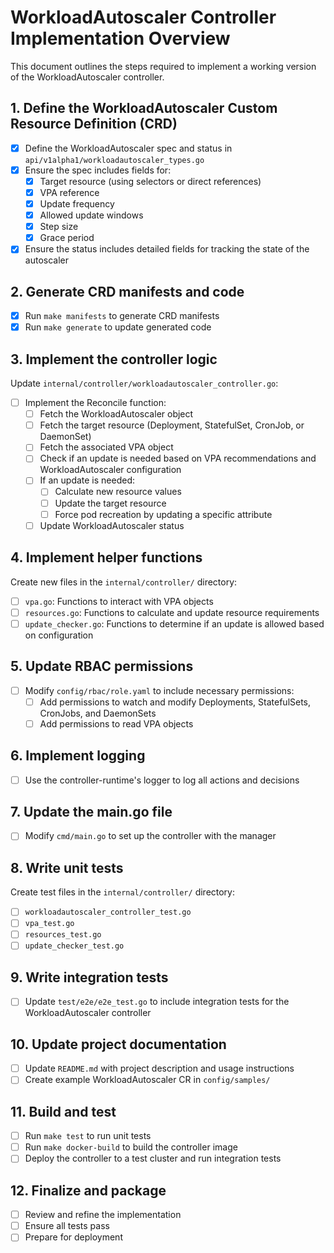 # WorkloadAutoscaler Controller Implementation Overview

This document outlines the steps required to implement a working version of the WorkloadAutoscaler controller.

## 1. Define the WorkloadAutoscaler Custom Resource Definition (CRD)

- [x] Define the WorkloadAutoscaler spec and status in `api/v1alpha1/workloadautoscaler_types.go`
- [x] Ensure the spec includes fields for:
  - [x] Target resource (using selectors or direct references)
  - [x] VPA reference
  - [x] Update frequency
  - [x] Allowed update windows
  - [x] Step size
  - [x] Grace period
- [x] Ensure the status includes detailed fields for tracking the state of the autoscaler

## 2. Generate CRD manifests and code

- [x] Run `make manifests` to generate CRD manifests
- [x] Run `make generate` to update generated code

## 3. Implement the controller logic

Update `internal/controller/workloadautoscaler_controller.go`:

- [ ] Implement the Reconcile function:
  - [ ] Fetch the WorkloadAutoscaler object
  - [ ] Fetch the target resource (Deployment, StatefulSet, CronJob, or DaemonSet)
  - [ ] Fetch the associated VPA object
  - [ ] Check if an update is needed based on VPA recommendations and WorkloadAutoscaler configuration
  - [ ] If an update is needed:
    - [ ] Calculate new resource values
    - [ ] Update the target resource
    - [ ] Force pod recreation by updating a specific attribute
  - [ ] Update WorkloadAutoscaler status

## 4. Implement helper functions

Create new files in the `internal/controller/` directory:

- [ ] `vpa.go`: Functions to interact with VPA objects
- [ ] `resources.go`: Functions to calculate and update resource requirements
- [ ] `update_checker.go`: Functions to determine if an update is allowed based on configuration

## 5. Update RBAC permissions

- [ ] Modify `config/rbac/role.yaml` to include necessary permissions:
  - [ ] Add permissions to watch and modify Deployments, StatefulSets, CronJobs, and DaemonSets
  - [ ] Add permissions to read VPA objects

## 6. Implement logging

- [ ] Use the controller-runtime's logger to log all actions and decisions

## 7. Update the main.go file

- [ ] Modify `cmd/main.go` to set up the controller with the manager

## 8. Write unit tests

Create test files in the `internal/controller/` directory:

- [ ] `workloadautoscaler_controller_test.go`
- [ ] `vpa_test.go`
- [ ] `resources_test.go`
- [ ] `update_checker_test.go`

## 9. Write integration tests

- [ ] Update `test/e2e/e2e_test.go` to include integration tests for the WorkloadAutoscaler controller

## 10. Update project documentation

- [ ] Update `README.md` with project description and usage instructions
- [ ] Create example WorkloadAutoscaler CR in `config/samples/`

## 11. Build and test

- [ ] Run `make test` to run unit tests
- [ ] Run `make docker-build` to build the controller image
- [ ] Deploy the controller to a test cluster and run integration tests

## 12. Finalize and package

- [ ] Review and refine the implementation
- [ ] Ensure all tests pass
- [ ] Prepare for deployment
